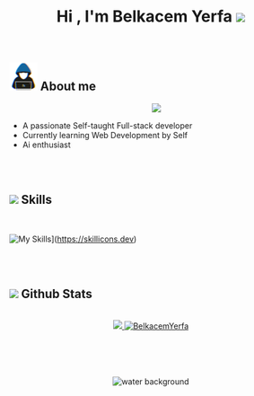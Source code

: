 
<h1 align="center"><b>Hi , I'm Belkacem Yerfa </b><img src="https://media.giphy.com/media/hvRJCLFzcasrR4ia7z/giphy.gif" width="35"></h1>
 
<br />

## <img src = "https://github.com/0xabdulkhalid/0xabdulkhalid/blob/main/assets/mdImages/about_me.gif?raw=true" width = 50px><b> **About me**</b>

<picture> <img align="right" src="https://user-images.githubusercontent.com/11302354/133863716-75f46c8d-b1d1-4efd-9e88-ebefa2ad7b35.gif" width = 250px></picture>

<br>

- A passionate Self-taught Full-stack developer
- Currently learning Web Development by Self
- Ai enthusiast  

<br><br>

## <img src="https://media2.giphy.com/media/QssGEmpkyEOhBCb7e1/giphy.gif?cid=ecf05e47a0n3gi1bfqntqmob8g9aid1oyj2wr3ds3mg700bl&rid=giphy.gif" width ="25"><b> Skills</b>
<br>


![My Skills](https://skillicons.dev/icons?i=js,html,css,scss,react,redux,c,figma,python,firebase,tailwindcss,nodejs,expressjs,mongodb,vscode,vite,github,git,ts,next)](https://skillicons.dev)


<br>

<br>


## <img src="https://media.giphy.com/media/iY8CRBdQXODJSCERIr/giphy.gif" width="35"><b> Github Stats </b>
<br>

<div align="center">

<a href="https://github.com/BelkacemYerfa/">
  <img src="https://github-readme-stats.vercel.app/api?username=BelkacemYerfa&include_all_commits=true&count_private=true&show_icons=true&line_height=20&title_color=7A7ADB&icon_color=2234AE&text_color=D3D3D3&bg_color=0,000000,130F40" width="450"/>
  <img src="https://github-readme-stats.vercel.app/api/top-langs?username=BelkacemYerfa&show_icons=true&locale=en&layout=compact&line_height=20&title_color=7A7ADB&icon_color=2234AE&text_color=D3D3D3&bg_color=0,000000,130F40" width="375"  alt="BelkacemYerfa"/>
</a>
</div>
<br>

<br>
<br>
<br>
<p align="center"><img  src="https://raw.githubusercontent.com/Trilokia/Trilokia/379277808c61ef204768a61bbc5d25bc7798ccf1/bottom_header.svg" alt="water background"></p>

